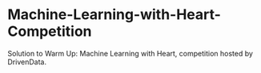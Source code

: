 # Machine-Learning-with-Heart-Competition
Solution to Warm Up: Machine Learning with Heart, competition hosted by DrivenData.
